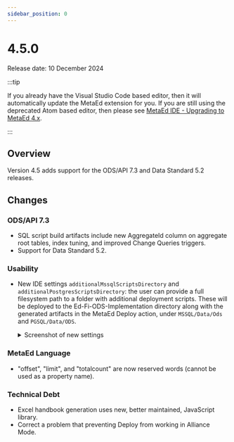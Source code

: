 ```yaml
---
sidebar_position: 0
---
```


# 4.5.0

Release date: 10 December 2024

:::tip

If you already have the Visual Studio Code based editor, then it will
automatically update the MetaEd extension for you. If you are still using the
deprecated Atom based editor, then please see [MetaEd IDE - Upgrading to MetaEd
4.x](../ide-user-guide/upgrading-to-metaed-4x.md).

:::

## Overview

Version 4.5 adds support for the ODS/API 7.3 and Data Standard 5.2 releases.

## Changes

### ODS/API 7.3

* SQL script build artifacts include new AggregateId column on aggregate root tables, index tuning, and improved Change Queries triggers.
* Support for Data Standard 5.2.

### Usability

* New IDE settings `additionalMssqlScriptsDirectory` and `additionalPostgresScriptsDirectory`: the user can provide a full filesystem path to a folder with additional deployment scripts. These will be deployed to the Ed-Fi-ODS-Implementation directory along with the generated artifacts in the MetaEd Deploy action, under `MSSQL/Data/Ods` and `PGSQL/Data/ODS`.

  <details>
  <summary>Screenshot of new settings</summary>

  ![Screenshot of the new settings in the VS Code preferences](https://edfidocs.blob.core.windows.net/$web/img/reference/metaed/metaed-4.5-preferences.webp)

  </details>

### MetaEd Language

* "offset", "limit", and "totalcount" are now reserved words (cannot be used as a property name).

### Technical Debt

* Excel handbook generation uses new, better maintained, JavaScript library.
* Correct a problem that preventing Deploy from working in Alliance Mode.
